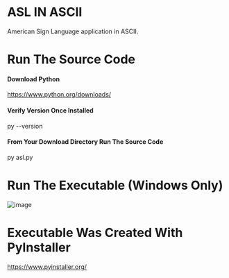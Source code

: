 # ASL IN ASCII
American Sign Language application in ASCII.
# Run The Source Code
#### Download Python
https://www.python.org/downloads/
#### Verify Version Once Installed
py --version
#### From Your Download Directory Run The Source Code
py asl.py
# Run The Executable (Windows Only)
![image](https://user-images.githubusercontent.com/23516793/118305482-e1230a80-b49c-11eb-9f2a-2a91430d9ac9.png)
# Executable Was Created With PyInstaller
https://www.pyinstaller.org/
